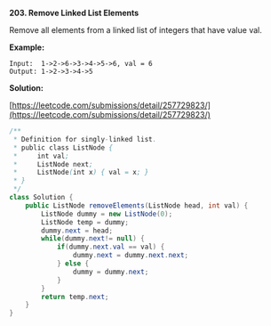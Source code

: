 **203. Remove Linked List Elements**

Remove all elements from a linked list of integers that have value val.

**Example:**

```
Input:  1->2->6->3->4->5->6, val = 6
Output: 1->2->3->4->5
```

**Solution:**

[https://leetcode.com/submissions/detail/257729823/](https://leetcode.com/submissions/detail/257729823/)
```java
/**
 * Definition for singly-linked list.
 * public class ListNode {
 *     int val;
 *     ListNode next;
 *     ListNode(int x) { val = x; }
 * }
 */
class Solution {
    public ListNode removeElements(ListNode head, int val) {
        ListNode dummy = new ListNode(0);
        ListNode temp = dummy;
        dummy.next = head;
        while(dummy.next!= null) {
            if(dummy.next.val == val) {
                dummy.next = dummy.next.next;
            } else {
                dummy = dummy.next;
            }
        }
        return temp.next;
    }
}
```
